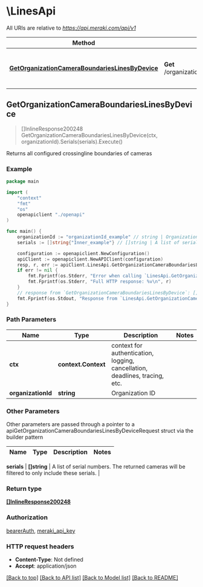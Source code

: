 # \LinesApi

All URIs are relative to *https://api.meraki.com/api/v1*

Method | HTTP request | Description
------------- | ------------- | -------------
[**GetOrganizationCameraBoundariesLinesByDevice**](LinesApi.md#GetOrganizationCameraBoundariesLinesByDevice) | **Get** /organizations/{organizationId}/camera/boundaries/lines/byDevice | Returns all configured crossingline boundaries of cameras



## GetOrganizationCameraBoundariesLinesByDevice

> []InlineResponse200248 GetOrganizationCameraBoundariesLinesByDevice(ctx, organizationId).Serials(serials).Execute()

Returns all configured crossingline boundaries of cameras



### Example

```go
package main

import (
    "context"
    "fmt"
    "os"
    openapiclient "./openapi"
)

func main() {
    organizationId := "organizationId_example" // string | Organization ID
    serials := []string{"Inner_example"} // []string | A list of serial numbers. The returned cameras will be filtered to only include these serials. (optional)

    configuration := openapiclient.NewConfiguration()
    apiClient := openapiclient.NewAPIClient(configuration)
    resp, r, err := apiClient.LinesApi.GetOrganizationCameraBoundariesLinesByDevice(context.Background(), organizationId).Serials(serials).Execute()
    if err != nil {
        fmt.Fprintf(os.Stderr, "Error when calling `LinesApi.GetOrganizationCameraBoundariesLinesByDevice``: %v\n", err)
        fmt.Fprintf(os.Stderr, "Full HTTP response: %v\n", r)
    }
    // response from `GetOrganizationCameraBoundariesLinesByDevice`: []InlineResponse200248
    fmt.Fprintf(os.Stdout, "Response from `LinesApi.GetOrganizationCameraBoundariesLinesByDevice`: %v\n", resp)
}
```

### Path Parameters


Name | Type | Description  | Notes
------------- | ------------- | ------------- | -------------
**ctx** | **context.Context** | context for authentication, logging, cancellation, deadlines, tracing, etc.
**organizationId** | **string** | Organization ID | 

### Other Parameters

Other parameters are passed through a pointer to a apiGetOrganizationCameraBoundariesLinesByDeviceRequest struct via the builder pattern


Name | Type | Description  | Notes
------------- | ------------- | ------------- | -------------

 **serials** | **[]string** | A list of serial numbers. The returned cameras will be filtered to only include these serials. | 

### Return type

[**[]InlineResponse200248**](InlineResponse200248.md)

### Authorization

[bearerAuth](../README.md#bearerAuth), [meraki_api_key](../README.md#meraki_api_key)

### HTTP request headers

- **Content-Type**: Not defined
- **Accept**: application/json

[[Back to top]](#) [[Back to API list]](../README.md#documentation-for-api-endpoints)
[[Back to Model list]](../README.md#documentation-for-models)
[[Back to README]](../README.md)

